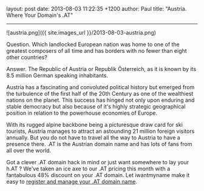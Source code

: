 layout: post
date: 2013-08-03 11:22:35 +1200
author: Paul
title: "Austria. Where Your Domain's .AT"



----

<!-- excerpt -->

![austria.png]({{ site.images_url }}/2013-08-03-austria.png)

Question. Which landlocked European nation was home to one of the greatest composers of all time and has borders with no fewer than eight other countries? 

<!-- /excerpt -->

Answer. The Republic of Austria or Republik Österreich, as it is known by its 8.5 million German speaking inhabitants.

Austria has a fascinating and convoluted political history but emerged from the turbulence of the first half of the 20th Century as one of the wealthiest nations on the planet. This success has hinged not only upon enduring and stable democracy but also because of it's highly strategic geographical position in relation to the powerhouse economies of Europe.

With its rugged alpine backbone being a picturesque draw card for ski tourists, Austria manages to attract an astounding 21 million foreign visitors annually. But you do not have to travel all the way to Austria to have a presence there. .AT is the Austrian domain name and has lots of fans from all over the world.

Got a clever .AT domain hack in mind or just want somewhere to lay your h.AT ? We've taken an ice axe to our .AT pricing this month with a fantabulous 48% discount on your .AT domain. Let iwantmyname make it easy to [register and manage your .AT domain name](https://iwantmyname.com/domains/at-austrian-domain-name-registration-for-austria).
